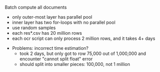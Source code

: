 Batch compute all documents

- only outer-most layer has parallel pool
- inner layer has two for-loops with no parallel pool
- use random samples
- each res*.csv has 20 million rows
- each ocr script can only process 2 million rows, and it takes 4+ days



* Problems: incorrect time estimation?
    - took 2 days, but only got to row 75,000 out of 1,000,000 and encounter "cannot split float" error
    - should split into smaller pieces: 100,000, not 1 million
